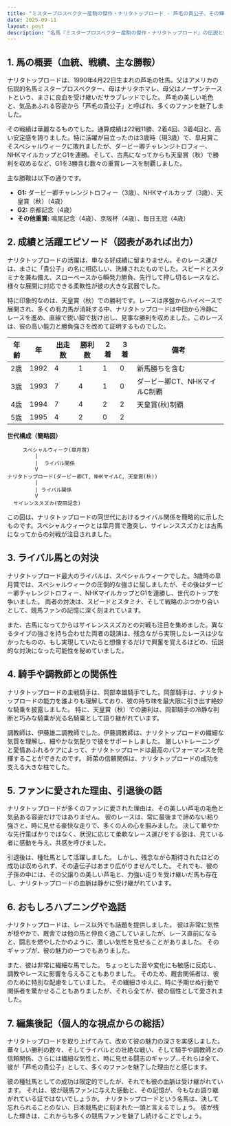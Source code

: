 ```yaml
---
title: "ミスタープロスペクター産駒の傑作・ナリタトップロード - 芦毛の貴公子、その輝きと影"
date: 2025-09-11
layout: post
description: "名馬『ミスタープロスペクター産駒の傑作・ナリタトップロード』の伝説と魅力を深堀り"
---
```


## 1. 馬の概要（血統、戦績、主な勝鞍）

ナリタトップロードは、1990年4月22日生まれの芦毛の牡馬。父はアメリカの伝説的名馬ミスタープロスペクター、母はナリタホマレ、母父はノーザンテーストという、まさに良血を受け継いだサラブレッドでした。  芦毛の美しい毛色と、気品あふれる容姿から「芦毛の貴公子」と呼ばれ、多くのファンを魅了しました。

その戦績は華麗なるものでした。通算成績は22戦11勝、2着4回、3着4回と、高い安定感を誇りました。特に活躍が目立ったのは3歳時（現3歳）で、皐月賞こそスペシャルウィークに敗れましたが、ダービー卿チャレンジトロフィー、NHKマイルカップとG1を連勝。そして、古馬になってからも天皇賞（秋）で勝利を収めるなど、G1を3勝含む数々の重賞レースを制覇しました。

主な勝鞍は以下の通りです。

* **G1:** ダービー卿チャレンジトロフィー（3歳）、NHKマイルカップ（3歳）、天皇賞（秋）（4歳）
* **G2:** 京都記念（4歳）
* **その他重賞:**  鳴尾記念（4歳）、京阪杯（4歳）、毎日王冠（4歳）


## 2. 成績と活躍エピソード（図表があれば出力）


ナリタトップロードの活躍は、単なる好成績に留まりません。そのレース運びは、まさに「貴公子」の名に相応しい、洗練されたものでした。スピードとスタミナを兼ね備え、スローペースから瞬発力勝負、先行して押し切るレースなど、様々な展開に対応できる柔軟性が彼の大きな武器でした。

特に印象的なのは、天皇賞（秋）での勝利です。レースは序盤からハイペースで展開され、多くの有力馬が消耗する中、ナリタトップロードは中団から冷静にレースを進め、直線で鋭い脚で抜け出し、見事な勝利を収めました。このレースは、彼の高い能力と勝負強さを改めて証明するものでした。


| 年齢 | 年 | 出走数 | 勝利数 | 2着 | 3着 | 備考 |
|---|---|---|---|---|---|---|
| 2歳 | 1992 | 4 | 1 | 1 | 0 | 新馬勝ちを含む |
| 3歳 | 1993 | 7 | 4 | 1 | 0 | ダービー卿CT、NHKマイルC制覇 |
| 4歳 | 1994 | 7 | 4 | 2 | 2 | 天皇賞(秋)制覇 |
| 5歳 | 1995 | 4 | 2 | 0 | 2 |  |


**世代構成（簡略図）**

```
     スペシャルウィーク(皐月賞)
         |
         |  ライバル関係
         V
ナリタトップロード(ダービー卿CT, NHKマイルC, 天皇賞(秋))
         |
         | ライバル関係
         V
  サイレンススズカ(安田記念)
```

この図は、ナリタトップロードの同世代におけるライバル関係を簡略的に示したものです。スペシャルウィークとは皐月賞で激突し、サイレンススズカとは古馬になってからの対戦が注目されました。


## 3. ライバル馬との対決


ナリタトップロード最大のライバルは、スペシャルウィークでした。3歳時の皐月賞では、スペシャルウィークの圧倒的な強さに屈しましたが、その後はダービー卿チャレンジトロフィー、NHKマイルカップとG1を連勝し、世代のトップを争いました。  両者の対決は、スピードとスタミナ、そして戦略のぶつかり合いとして、競馬ファンの記憶に深く刻まれています。

また、古馬になってからはサイレンススズカとの対戦も注目を集めました。異なるタイプの強さを持ち合わせた両者の競演は、残念ながら実現したレースは少なかったものの、もし実現していたらと想像するだけで興奮を覚えるほどの、伝説的な対決になった可能性を秘めていました。


## 4. 騎手や調教師との関係性


ナリタトップロードの主戦騎手は、岡部幸雄騎手でした。岡部騎手は、ナリタトップロードの能力を誰よりも理解しており、彼の持ち味を最大限に引き出す絶妙な騎乗を披露しました。  特に、天皇賞（秋）での勝利は、岡部騎手の冷静な判断と巧みな騎乗が光る名騎乗として語り継がれています。

調教師は、伊藤雄二調教師でした。伊藤調教師は、ナリタトップロードの繊細な気質を理解し、細やかな気配りで彼をサポートしました。  厳しいトレーニングと愛情あふれるケアによって、ナリタトップロードは最高のパフォーマンスを発揮することができたのです。  師弟の信頼関係は、ナリタトップロードの成功を支える大きな柱でした。


## 5. ファンに愛された理由、引退後の話


ナリタトップロードが多くのファンに愛された理由は、その美しい芦毛の毛色と気品ある容姿だけではありません。  彼のレースは、常に最後まで諦めない粘り強さと、時に見せる豪快な走りで、多くの人の心を掴みました。  決して華やかな先行策ばかりではなく、状況に応じて柔軟なレース運びをする姿は、見ている者に感動を与え、共感を呼びました。

引退後は、種牡馬として活躍しました。  しかし、残念ながら期待されたほどの成功は収められず、その遺伝子はあまり広がりませんでした。  それでも、彼の子孫の中には、その父譲りの美しい芦毛と、力強い走りを受け継いだ馬も存在し、ナリタトップロードの血脈は静かに受け継がれています。


## 6. おもしろハプニングや逸話


ナリタトップロードは、レース以外でも話題を提供しました。  彼は非常に気性が穏やかで、厩舎では他の馬と仲良く過ごしていましたが、レース直前になると、闘志を燃やしたかのように、激しい気性を見せることがありました。  そのギャップが、彼の魅力の一つでもありました。

また、彼は非常に繊細な馬でした。  ちょっとした音や変化にも敏感に反応し、調教やレースに影響を与えることもありました。  そのため、厩舎関係者は、彼のために特別な配慮をしていました。  その繊細さゆえに、時に予期せぬ行動で関係者を驚かせることもありましたが、それら全てが、彼の個性として愛されました。


## 7. 編集後記（個人的な視点からの総括）


ナリタトップロードを取り上げてみて、改めて彼の魅力の深さを実感しました。  華々しい勝利の数々、そしてライバルとの壮絶な戦い、そして騎手や調教師との信頼関係、さらには繊細な気性と、時に見せる闘志のギャップ…それらは全て、彼が「芦毛の貴公子」として、多くのファンを魅了した理由だと感じます。

彼の種牡馬としての成功は限定的でしたが、それでも彼の血脈は受け継がれています。  それは、彼が競馬ファンに与えた感動と、その記憶が、今もなお語り継がれている証ではないでしょうか。  ナリタトップロードという名馬は、決して忘れられることのない、日本競馬史に刻まれた一頭と言えるでしょう。  彼が残した輝きは、これからも多くの競馬ファンを魅了し続けることでしょう。
